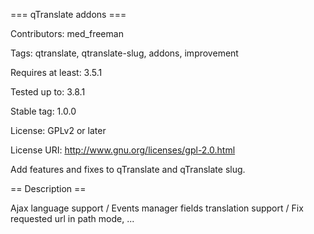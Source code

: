 === qTranslate addons ===

Contributors: med_freeman

Tags: qtranslate, qtranslate-slug, addons, improvement

Requires at least: 3.5.1

Tested up to: 3.8.1

Stable tag: 1.0.0

License: GPLv2 or later

License URI: http://www.gnu.org/licenses/gpl-2.0.html

Add features and fixes to qTranslate and qTranslate slug.

== Description ==

Ajax language support / Events manager fields translation support / Fix requested url in path mode, ...
